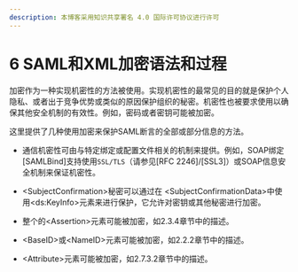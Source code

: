 ```yaml
---
description: 本博客采用知识共享署名 4.0 国际许可协议进行许可
---
```


# 6 SAML和XML加密语法和过程

加密作为一种实现机密性的方法被使用。实现机密性的最常见的目的就是保护个人隐私、或者出于竞争优势或类似的原因保护组织的秘密。机密性也被要求使用以确保其他安全机制的有效性。例如，密码或者密钥可能被加密。

这里提供了几种使用加密来保护SAML断言的全部或部分信息的方法。

+ 通信机密性可由与特定绑定或配置文件相关的机制来提供。例如，SOAP绑定[SAMLBind]支持使用```SSL/TLS```（请参见[RFC 2246]/[SSL3]）或SOAP信息安全机制来保证机密性。

+ \<SubjectConfirmation\>秘密可以通过在 \<SubjectConfirmationData\>中使用\<ds:KeyInfo\>元素来进行保护，它允许对密钥或其他秘密进行加密。

+ 整个的\<Assertion\>元素可能被加密，如2.3.4章节中的描述。

+ \<BaseID\>或\<NameID\>元素可能被加密，如2.2.2章节中的描述。

+ \<Attribute\>元素可能被加密，如2.7.3.2章节中的描述。

